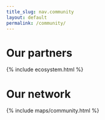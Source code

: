 ```yaml
---
title_slug: nav.community
layout: default
permalink: /community/
---
```

# Our partners
{% include ecosystem.html %}

# Our network
{% include maps/community.html %}

